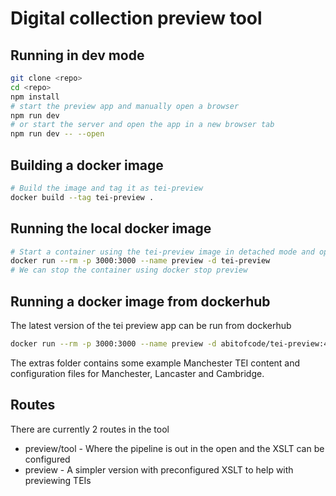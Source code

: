 # Digital collection preview tool

## Running in dev mode

```bash
git clone <repo>
cd <repo>
npm install
# start the preview app and manually open a browser
npm run dev
# or start the server and open the app in a new browser tab
npm run dev -- --open
```

## Building a docker image

```bash
# Build the image and tag it as tei-preview
docker build --tag tei-preview .
```

## Running the local docker image

```bash
# Start a container using the tei-preview image in detached mode and open up port 3000 on the container to the host. By setting a name `preview`
docker run --rm -p 3000:3000 --name preview -d tei-preview
# We can stop the container using docker stop preview
```

## Running a docker image from dockerhub

The latest version of the tei preview app can be run from dockerhub

```bash
docker run --rm -p 3000:3000 --name preview -d abitofcode/tei-preview:4
```

The extras folder contains some example Manchester TEI content and configuration files for Manchester, Lancaster and Cambridge.

## Routes

There are currently 2 routes in the tool

- preview/tool - Where the pipeline is out in the open and the XSLT can be configured
- preview - A simpler version with preconfigured XSLT to help with previewing TEIs
